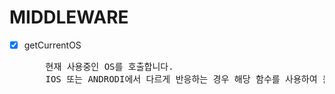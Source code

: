 # MIDDLEWARE

- [x] getCurrentOS
  <pre>
      현재 사용중인 OS를 호출합니다.
      IOS 또는 ANDRODI에서 다르게 반응하는 경우 해당 함수를 사용하여 분기처리를 추천합니다.
  </pre>
